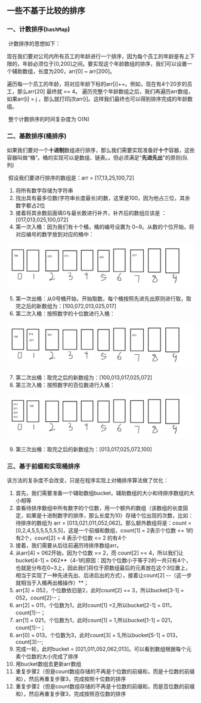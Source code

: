 ## 一些不基于比较的排序

### 一、计数排序(`hashMap`)

​	计数排序的思想如下：

​	现在我们要对公司内所有员工的年龄进行一个排序，因为每个员工的年龄是有上下限的，年龄必须位于[0,200]之间。要实现这个年龄数组的排序，我们可以设置一个辅助数组，长度为200，arr[0] ~ arr[200]。

​	遍历每一个员工的年龄，将对应年龄下标的arr[i]++。例如，现在有4个20岁的员工，那么arr[20] 最终就 == 4。	遍历完整个年龄数组之后，我们再遍历arr数组，如果arr[i] = j ，那么就打印j次arr[i]。这样我们最终也可以得到排序完成的年龄数组。

​	整个计数排序的时间复杂度为 O(N)

### 二、基数排序(桶排序)

​	如果我们要对一个**十进制**数组进行排序，那么我们需要实现准备好**十个**容器，这些容器叫做“桶”。桶的实现可以是数组、链表。。但必须满足"**先进先出**"的原则(队列)

​	假设我们要进行排序的数组是：arr = [17,13,25,100,72]   

1. 将所有数字存储为字符串
2. 找出具有最多位数(字符串长度最长)的数，这里是100，因为他占三位，其余数字都占2位
3. 接着将其余数前面填0与最长数进行补齐，补齐后的数组应该是 ： [017,013,025,100,072]
3. 第一次入桶：因为我们有十个桶，桶的编号设置为 0~9。从数的个位开始，将对应编号的数字放到对应的桶中：

![image-20230405204602701](08.桶排序.assets/image-20230405204602701.png)

5. 第一次出桶：从0号桶开始，开始取数，每个桶按照先进先出原则进行取，取完之后的新数组为：[100,072,013,025,017]
6. 第二次入桶：按照数字的十位数进行入桶：

![image-20230405204911726](08.桶排序.assets/image-20230405204911726.png)

7. 第二次出桶：取完之后的新数组为：[100,013,017,025,072]
8. 第三次入桶：按照数字的百位数进行入桶：

![image-20230405205527127](08.桶排序.assets/image-20230405205527127.png)

9. 第三次出桶：取完之后的新数组为：[013,017,025,072,100]

### 三、基于前缀和实现桶排序

该方法的复杂度不会改变，只是在程序实现上对桶排序算法做了优化：

1. 首先，我们需要准备一个辅助数组bucket，辅助数组的大小和待排序数组的大小相等
2. 查看待排序数组中所有数字的个位数，用一个额外的数组（该数组的长度固定，如果是十进制数字的排序，那么长度为10）存储个位出现的次数，比如：待排序的数组为 arr = [013,021,011,052,062]。那么额外数组将是：count = [0,2,4,5,5,5,5,5,5,5]，这是一个前缀和数组，count[1] = 2表示个位数 <= 1的有2个，count[2] = 4 表示个位数 <= 2 的有4个
3.  接着，我们需要从后往前遍历待排序数组arr。
   1. 从arr[4] = 062开始，因为个位数 == 2，而 count[2] == 4，所以我们让 bucket[4-1] = 062**（4-1的原因：因为个位数小于等于2的一共只有4个，也就是分布在0~3上，因此我们将位于原数组最后的元素放在这个3位置上，相当于实现了一种先进先出、后进后出的方式），接着让count[2] --（这一步就相当于入桶再出桶操作）**；
   2. arr[3] = 052，个位数依旧是2，此时count[2] == 3，所以bucket[3-1] = 052，count[2]--；
   3. arr[2] = 011，个位数为1，此时count[1] =2,所以bucket[2-1] = 011，count[1]--；
   4. arr[1] = 021，个位数为1，此时count[1] = 1,所以bucket[1-1] = 021，count[1]--；
   5. arr[0] = 013，个位数为3，此时count[3] = 5,所以bucket[5-1] = 013，count[3]--;
   6. 完成一轮，此时bucket = [021,011,052,062,013]。可以看到数组根据每个元素个位数的大小完成了排序
   7. 用bucket数组去更新arr数组
4. 重复步骤2（但是count数组存储的不再是个位数的前缀和，而是十位数的前缀和），然后再重复步骤3，完成按照十位数的排序
5. 重复步骤2（但是count数组存储的不再是十位数的前缀和，而是百位数的前缀和），然后再重复步骤3，完成按照百位数的排序